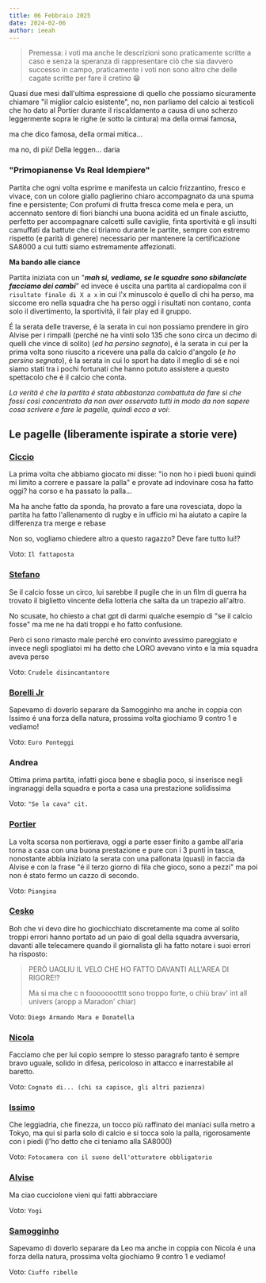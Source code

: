 ```yaml
---
title: 06 Febbraio 2025
date: 2024-02-06
author: ieeah
---
```


> Premessa: i voti ma anche le descrizioni sono praticamente scritte a caso e senza la speranza di rappresentare ciò che sia davvero successo in campo, praticamente i voti non sono altro che delle cagate scritte per fare il cretino 😁

Quasi due mesi dall'ultima espressione di quello che possiamo sicuramente chiamare "il miglior calcio esistente", no, non parliamo del calcio ai testicoli che ho dato al Portier durante il riscaldamento a causa di uno scherzo leggermente sopra le righe (e sotto la cintura) ma della ormai famosa,

ma che dico famosa, della ormai mitica...

ma no, di più!
Della leggen... daria

### "Primopianense Vs Real Idempiere"

Partita che ogni volta esprime e manifesta un calcio frizzantino, fresco e vivace, con un colore giallo paglierino chiaro accompagnato da una spuma fine e persistente; Con profumi di frutta fresca come mela e pera, un accennato sentore di fiori bianchi una buona acidità ed un finale asciutto, perfetto per accompagnare calcetti sulle caviglie, finta sportività e gli insulti camuffati da battute che ci tiriamo durante le partite, sempre con estremo rispetto (e parità di genere) necessario per mantenere la certificazione SA8000 a cui tutti siamo estremamente affezionati.

**Ma bando alle ciance**

Partita iniziata con un "***mah si, vediamo, se le squadre sono sbilanciate facciamo dei cambi***" ed invece é uscita una partita al cardiopalma con il `risultato finale di X a x` in cui l'x minuscolo é quello di chi ha perso, ma siccome ero nella squadra che ha perso oggi i risultati non contano, conta solo il divertimento, la sportività, il fair play ed il gruppo.

É la serata delle traverse, é la serata in cui non possiamo prendere in giro Alvise per i rimpalli (perché ne ha vinti solo 135 che sono circa un decimo di quelli che vince di solito) (*ed ha persino segnato*), é la serata in cui per la prima volta sono riuscito a ricevere una palla da calcio d'angolo (*e ho persino segnato*), é la serata in cui lo sport ha dato il meglio di sé e noi siamo stati tra i pochi fortunati che hanno potuto assistere a questo spettacolo che é il calcio che conta.


*La verità é che la partita é stata abbastanza combattuta da fare sì che fossi così concentrato da non aver osservato tutti in modo da non sapere cosa scrivere e fare le pagelle, quindi ecco a voi*:


## Le pagelle (liberamente ispirate a storie vere)

### [Ciccio](/players/it/ciccio)

La prima volta che abbiamo giocato mi disse:  "io non ho i piedi buoni quindi mi limito a correre e passare la palla" e provate ad indovinare cosa ha fatto oggi?
ha corso e ha passato la palla...

Ma ha anche fatto da sponda, ha provato a fare una rovesciata, dopo la partita ha fatto l'allenamento di rugby e in ufficio mi ha aiutato a capire la differenza tra merge e rebase

Non so, vogliamo chiedere altro a questo ragazzo? Deve fare tutto lui!?

Voto: `Il fattaposta`


### [Stefano](/players/it/coletta)

Se il calcio fosse un circo, lui sarebbe il pugile che in un film di guerra ha trovato il biglietto vincente della lotteria che salta da un trapezio all'altro.

No scusate, ho chiesto a chat gpt di darmi qualche esempio di "se il calcio fosse" ma me ne ha dati troppi e ho fatto confusione.

Però ci sono rimasto male perché ero convinto avessimo pareggiato e invece negli spogliatoi mi ha detto che LORO avevano vinto e la mia squadra aveva perso 

Voto: `Crudele disincantantore`


### [Borelli Jr](/players/it/borelli)

Sapevamo di doverlo separare da Samogginho ma anche in coppia con Issimo é una forza della natura, prossima volta giochiamo 9 contro 1 e vediamo!

Voto: `Euro Ponteggi`


### Andrea

Ottima prima partita, infatti gioca bene e sbaglia poco, si inserisce negli ingranaggi della squadra e porta a casa una prestazione solidissima

Voto: `"Se la cava" cit.`

### [Portier](/players/it/portier)

La volta scorsa non portierava, oggi a parte esser finito a gambe all'aria torna a casa con una buona prestazione e pure con i 3 punti in tasca, nonostante abbia iniziato la serata con una pallonata (quasi) in faccia da Alvise e con la frase "é il terzo giorno di fila che gioco, sono a pezzi" ma poi non é stato fermo un cazzo di secondo.

Voto: `Piangina`

### [Cesko](/players/it/cesko)

Boh che vi devo dire ho giochicchiato discretamente ma come al solito troppi errori hanno portato ad un paio di goal della squadra avversaria, davanti alle telecamere quando il giornalista gli ha fatto notare i suoi errori ha risposto:

> PERÒ UAGLIU IL VELO CHE HO FATTO DAVANTI ALL'AREA DI RIGORE!?
> 
> Ma si ma che c n foooooootttt sono troppo forte, o chiù brav' int all univers (aropp a Maradon' chiar)

Voto: `Diego Armando Mara e Donatella`

### [Nicola](/players/it/azzalin)

Facciamo che per lui copio sempre lo stesso paragrafo tanto é sempre bravo uguale, solido in difesa, pericoloso in attacco e inarrestabile al baretto.

Voto: `Cognato di... (chi sa capisce, gli altri pazienza)`

### [Issimo](/players/it/issimo)

Che leggiadria, che finezza, un tocco più raffinato dei maniaci sulla metro a Tokyo, ma qui si parla solo di calcio e si tocca solo la palla, rigorosamente con i piedi (l'ho detto che ci teniamo alla SA8000)

Voto: `Fotocamera con il suono dell'otturatore obbligatorio`

### [Alvise](/players/it/zingales)

Ma ciao cucciolone vieni qui fatti abbracciare

Voto: `Yogi`

### [Samogginho](/players/it/samogginho)

Sapevamo di doverlo separare da Leo ma anche in coppia con Nicola é una forza della natura, prossima volta giochiamo 9 contro 1 e vediamo!

Voto: `Ciuffo ribelle`

